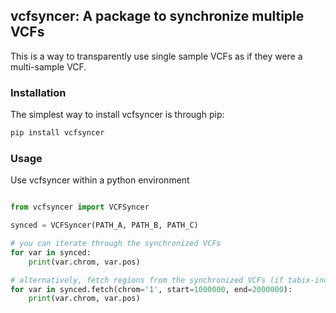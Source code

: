 ## vcfsyncer: A package to synchronize multiple VCFs
This is a way to transparently use single sample VCFs as if they were a
multi-sample VCF.

### Installation
The simplest way to install vcfsyncer is through pip:
```sh
pip install vcfsyncer
```

### Usage
Use vcfsyncer within a python environment
```python

from vcfsyncer import VCFSyncer

synced = VCFSyncer(PATH_A, PATH_B, PATH_C)

# you can iterate through the synchronized VCFs
for var in synced:
    print(var.chrom, var.pos)

# alternatively, fetch regions from the synchronized VCFs (if tabix-indexed)
for var in synced.fetch(chrom='1', start=1000000, end=2000000):
    print(var.chrom, var.pos)
```
